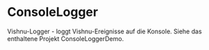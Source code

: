 # ConsoleLogger
Vishnu-Logger - loggt Vishnu-Ereignisse auf die Konsole.
Siehe das enthaltene Projekt ConsoleLoggerDemo.
